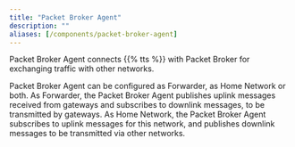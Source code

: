 ```yaml
---
title: "Packet Broker Agent"
description: ""
aliases: [/components/packet-broker-agent]
---
```


Packet Broker Agent connects {{% tts %}} with Packet Broker for exchanging traffic with other networks.

<!--more-->

Packet Broker Agent can be configured as Forwarder, as Home Network or both. As Forwarder, the Packet Broker Agent publishes uplink messages received from gateways and subscribes to downlink messages, to be transmitted by gateways. As Home Network, the Packet Broker Agent subscribes to uplink messages for this network, and publishes downlink messages to be transmitted via other networks.
